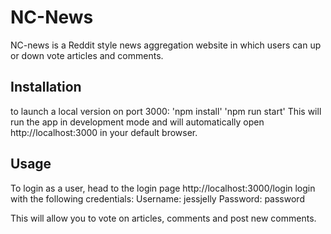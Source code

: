 # NC-News

NC-news is a Reddit style news aggregation website in which users can up or down vote articles and comments.

## Installation

to launch a local version on port 3000:
'npm install'
'npm run start'
This will run the app in development mode and will automatically open http://localhost:3000 in your default browser.

## Usage

To login as a user, head to the login page http://localhost:3000/login
login with the following credentials:
Username: jessjelly
Password: password

This will allow you to vote on articles, comments and post new comments.
